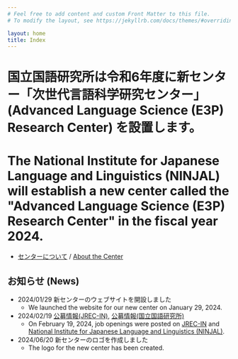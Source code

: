 ```yaml
---
# Feel free to add content and custom Front Matter to this file.
# To modify the layout, see https://jekyllrb.com/docs/themes/#overriding-theme-defaults

layout: home
title: Index
---
```


# 国立国語研究所は令和6年度に新センター「次世代言語科学研究センター」(Advanced Language Science (E3P) Research Center) を設置します。

# The National Institute for Japanese Language and Linguistics (NINJAL) will establish a new center called the "Advanced Language Science (E3P) Research Center" in the fiscal year 2024.

- [センターについて](about_ja.html) / [About the Center](about_en.html)


## お知らせ (News)

- 2024/01/29 新センターのウェブサイトを開設しました
  - We launched the website for our new center on January 29, 2024.
- 2024/02/19 [公募情報(JREC-IN)](https://jrecin.jst.go.jp/seek/SeekJorDetail?id=D124021167), [公募情報(国立国語研究所)](https://www.ninjal.ac.jp/info/jobs/)
  - On February 19, 2024, job openings were posted on [JREC-IN](https://jrecin.jst.go.jp/seek/SeekJorDetail?id=D124021167) and [National Institute for Japanese Language and Linguistics (NINJAL)](https://www.ninjal.ac.jp/english/info/jobs/).
- 2024/06/20 新センターのロゴを作成しました
  - The logo for the new center has been created.
